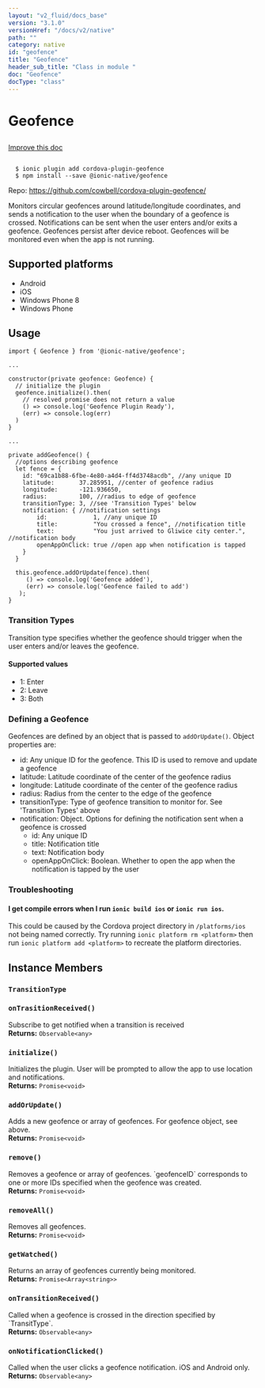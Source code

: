 ```yaml
---
layout: "v2_fluid/docs_base"
version: "3.1.0"
versionHref: "/docs/v2/native"
path: ""
category: native
id: "geofence"
title: "Geofence"
header_sub_title: "Class in module "
doc: "Geofence"
docType: "class"
---
```








<h1 class="api-title">
  
  Geofence
  

  

  </h1>

<a class="improve-v2-docs" href="http://github.com/driftyco/ionic-native/edit/master/src/@ionic-native/plugins/geofence/index.ts#L4">
  Improve this doc
</a>



<!-- decorators -->





<pre><code>
  $ ionic plugin add cordova-plugin-geofence
  $ npm install --save @ionic-native/geofence
</code></pre>
<p>Repo:
  <a href="https://github.com/cowbell/cordova-plugin-geofence/">
    https://github.com/cowbell/cordova-plugin-geofence/
  </a>
</p>

<!-- description -->

<p>Monitors circular geofences around latitude/longitude coordinates, and sends a notification to the user when the boundary of a geofence is crossed. Notifications can be sent when the user enters and/or exits a geofence.
Geofences persist after device reboot. Geofences will be monitored even when the app is not running.</p>


<!-- @platforms tag -->
<h2>Supported platforms</h2>

<ul>
  <li>Android</li><li>iOS</li><li>Windows Phone 8</li><li>Windows Phone</li>
</ul>

<!-- @platforms tag end -->


<!-- if doc.decorators -->

<!-- @usage tag -->

<h2>Usage</h2>

<pre><code>import { Geofence } from &#39;@ionic-native/geofence&#39;;

...

constructor(private geofence: Geofence) {
  // initialize the plugin
  geofence.initialize().then(
    // resolved promise does not return a value
    () =&gt; console.log(&#39;Geofence Plugin Ready&#39;),
    (err) =&gt; console.log(err)
  )
}

...

private addGeofence() {
  //options describing geofence
  let fence = {
    id: &quot;69ca1b88-6fbe-4e80-a4d4-ff4d3748acdb&quot;, //any unique ID
    latitude:       37.285951, //center of geofence radius
    longitude:      -121.936650,
    radius:         100, //radius to edge of geofence
    transitionType: 3, //see &#39;Transition Types&#39; below
    notification: { //notification settings
        id:             1, //any unique ID
        title:          &quot;You crossed a fence&quot;, //notification title
        text:           &quot;You just arrived to Gliwice city center.&quot;, //notification body
        openAppOnClick: true //open app when notification is tapped
    }
  }

  this.geofence.addOrUpdate(fence).then(
     () =&gt; console.log(&#39;Geofence added&#39;),
     (err) =&gt; console.log(&#39;Geofence failed to add&#39;)
   );
}
</code></pre>
<h3 id="transition-types">Transition Types</h3>
<p>Transition type specifies whether the geofence should trigger when the user enters and/or leaves the geofence.</p>
<h4 id="supported-values">Supported values</h4>
<ul>
<li>1: Enter</li>
<li>2: Leave</li>
<li>3: Both</li>
</ul>
<h3 id="defining-a-geofence">Defining a Geofence</h3>
<p>Geofences are defined by an object that is passed to <code>addOrUpdate()</code>. Object properties are:</p>
<ul>
<li>id: Any unique ID for the geofence. This ID is used to remove and update a geofence</li>
<li>latitude: Latitude coordinate of the center of the geofence radius</li>
<li>longitude: Latitude coordinate of the center of the geofence radius</li>
<li>radius: Radius from the center to the edge of the geofence</li>
<li>transitionType: Type of geofence transition to monitor for. See &#39;Transition Types&#39; above</li>
<li>notification: Object. Options for defining the notification sent when a geofence is crossed<ul>
<li>id: Any unique ID</li>
<li>title: Notification title</li>
<li>text: Notification body</li>
<li>openAppOnClick: Boolean. Whether to open the app when the notification is tapped by the user</li>
</ul>
</li>
</ul>
<h3 id="troubleshooting">Troubleshooting</h3>
<h4 id="i-get-compile-errors-when-i-run-ionic-build-ios-or-ionic-run-ios-">I get compile errors when I run <code>ionic build ios</code> or <code>ionic run ios</code>.</h4>
<p>This could be caused by the Cordova project directory in <code>/platforms/ios</code> not being named correctly.
Try running <code>ionic platform rm &lt;platform&gt;</code> then run <code>ionic platform add &lt;platform&gt;</code> to recreate the
platform directories.</p>




<!-- @property tags -->




<!-- methods on the class -->

<h2>Instance Members</h2>
<div id="TransitionType"></div>
<h3>
  <code>TransitionType</code>
  

</h3>



<div id="onTrasitionReceived"></div>
<h3>
  <code>onTrasitionReceived()</code>
  

</h3>
Subscribe to get notified when a transition is received


<div class="return-value" markdown="1">
  <i class="icon ion-arrow-return-left"></i>
  <b>Returns:</b> 
<code>Observable&lt;any&gt;</code> 
</div><div id="initialize"></div>
<h3>
  <code>initialize()</code>
  

</h3>
Initializes the plugin. User will be prompted to allow the app to use location and notifications.



<div class="return-value" markdown="1">
  <i class="icon ion-arrow-return-left"></i>
  <b>Returns:</b> 
<code>Promise&lt;void&gt;</code> 
</div><div id="addOrUpdate"></div>
<h3>
  <code>addOrUpdate()</code>
  

</h3>
Adds a new geofence or array of geofences. For geofence object, see above.



<div class="return-value" markdown="1">
  <i class="icon ion-arrow-return-left"></i>
  <b>Returns:</b> 
<code>Promise&lt;void&gt;</code> 
</div><div id="remove"></div>
<h3>
  <code>remove()</code>
  

</h3>
Removes a geofence or array of geofences. `geofenceID` corresponds to one or more IDs specified when the
geofence was created.



<div class="return-value" markdown="1">
  <i class="icon ion-arrow-return-left"></i>
  <b>Returns:</b> 
<code>Promise&lt;void&gt;</code> 
</div><div id="removeAll"></div>
<h3>
  <code>removeAll()</code>
  

</h3>
Removes all geofences.



<div class="return-value" markdown="1">
  <i class="icon ion-arrow-return-left"></i>
  <b>Returns:</b> 
<code>Promise&lt;void&gt;</code> 
</div><div id="getWatched"></div>
<h3>
  <code>getWatched()</code>
  

</h3>
Returns an array of geofences currently being monitored.



<div class="return-value" markdown="1">
  <i class="icon ion-arrow-return-left"></i>
  <b>Returns:</b> 
<code>Promise&lt;Array&lt;string&gt;&gt;</code> 
</div><div id="onTransitionReceived"></div>
<h3>
  <code>onTransitionReceived()</code>
  

</h3>
Called when a geofence is crossed in the direction specified by `TransitType`.



<div class="return-value" markdown="1">
  <i class="icon ion-arrow-return-left"></i>
  <b>Returns:</b> 
<code>Observable&lt;any&gt;</code> 
</div><div id="onNotificationClicked"></div>
<h3>
  <code>onNotificationClicked()</code>
  

</h3>
Called when the user clicks a geofence notification. iOS and Android only.



<div class="return-value" markdown="1">
  <i class="icon ion-arrow-return-left"></i>
  <b>Returns:</b> 
<code>Observable&lt;any&gt;</code> 
</div>



<!-- other classes -->

<!-- end other classes -->

<!-- interfaces -->

<!-- end interfaces -->

<!-- related link --><!-- end content block -->


<!-- end body block -->

